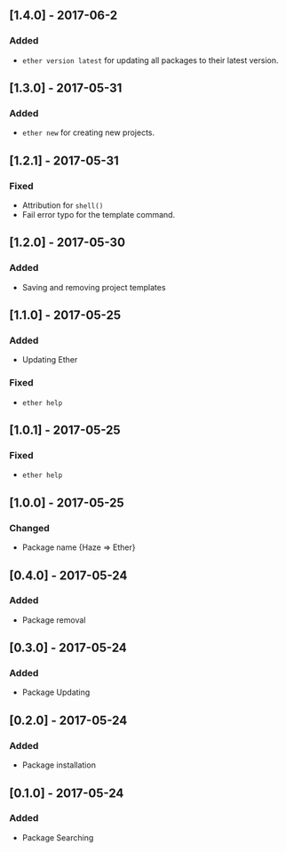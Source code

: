 ## [1.4.0] - 2017-06-2

### Added
- `ether version latest` for updating all packages to their latest version.

## [1.3.0] - 2017-05-31

### Added
- `ether new` for creating new projects.

## [1.2.1] - 2017-05-31

### Fixed
- Attribution for `shell()`
- Fail error typo for the template command.

## [1.2.0] - 2017-05-30

### Added
- Saving and removing project templates

## [1.1.0] - 2017-05-25

### Added
- Updating Ether

### Fixed
- `ether help`

## [1.0.1] - 2017-05-25

### Fixed
- `ether help`

## [1.0.0] - 2017-05-25

### Changed
- Package name {Haze => Ether}

## [0.4.0] - 2017-05-24

### Added
- Package removal

## [0.3.0] - 2017-05-24

### Added
- Package Updating

## [0.2.0] - 2017-05-24

### Added
- Package installation

## [0.1.0] - 2017-05-24

### Added
- Package Searching